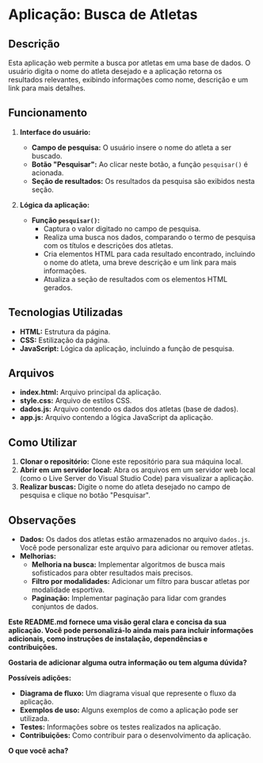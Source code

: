 # Aplicação: Busca de Atletas

## Descrição
Esta aplicação web permite a busca por atletas em uma base de dados. O usuário digita o nome do atleta desejado e a aplicação retorna os resultados relevantes, exibindo informações como nome, descrição e um link para mais detalhes.

## Funcionamento
1. **Interface do usuário:**
   * **Campo de pesquisa:** O usuário insere o nome do atleta a ser buscado.
   * **Botão "Pesquisar":** Ao clicar neste botão, a função `pesquisar()` é acionada.
   * **Seção de resultados:** Os resultados da pesquisa são exibidos nesta seção.

2. **Lógica da aplicação:**
   * **Função `pesquisar()`:**
     * Captura o valor digitado no campo de pesquisa.
     * Realiza uma busca nos dados, comparando o termo de pesquisa com os títulos e descrições dos atletas.
     * Cria elementos HTML para cada resultado encontrado, incluindo o nome do atleta, uma breve descrição e um link para mais informações.
     * Atualiza a seção de resultados com os elementos HTML gerados.

## Tecnologias Utilizadas
* **HTML:** Estrutura da página.
* **CSS:** Estilização da página.
* **JavaScript:** Lógica da aplicação, incluindo a função de pesquisa.

## Arquivos
* **index.html:** Arquivo principal da aplicação.
* **style.css:** Arquivo de estilos CSS.
* **dados.js:** Arquivo contendo os dados dos atletas (base de dados).
* **app.js:** Arquivo contendo a lógica JavaScript da aplicação.

## Como Utilizar
1. **Clonar o repositório:** Clone este repositório para sua máquina local.
2. **Abrir em um servidor local:** Abra os arquivos em um servidor web local (como o Live Server do Visual Studio Code) para visualizar a aplicação.
3. **Realizar buscas:** Digite o nome do atleta desejado no campo de pesquisa e clique no botão "Pesquisar".

## Observações
* **Dados:** Os dados dos atletas estão armazenados no arquivo `dados.js`. Você pode personalizar este arquivo para adicionar ou remover atletas.
* **Melhorias:**
   * **Melhoria na busca:** Implementar algoritmos de busca mais sofisticados para obter resultados mais precisos.
   * **Filtro por modalidades:** Adicionar um filtro para buscar atletas por modalidade esportiva.
   * **Paginação:** Implementar paginação para lidar com grandes conjuntos de dados.

**Este README.md fornece uma visão geral clara e concisa da sua aplicação. Você pode personalizá-lo ainda mais para incluir informações adicionais, como instruções de instalação, dependências e contribuições.**

**Gostaria de adicionar alguma outra informação ou tem alguma dúvida?**

**Possíveis adições:**
* **Diagrama de fluxo:** Um diagrama visual que represente o fluxo da aplicação.
* **Exemplos de uso:** Alguns exemplos de como a aplicação pode ser utilizada.
* **Testes:** Informações sobre os testes realizados na aplicação.
* **Contribuições:** Como contribuir para o desenvolvimento da aplicação.

**O que você acha?**
